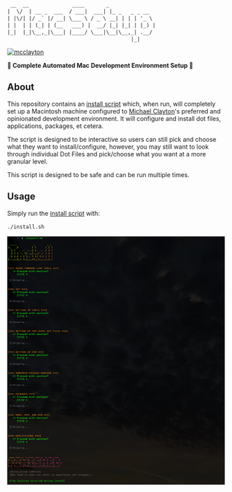 ```
 __  __              ____       _
|  \/  | __ _  ___  / ___|  ___| |_ _   _ _ __
| |\/| |/ _` |/ __| \___ \ / _ \ __| | | | '_ \
| |  | | (_| | (__   ___) |  __/ |_| |_| | |_) |
|_|  |_|\__,_|\___| |____/ \___|\__|\__,_| .__/
                                        |_|
```

[![mcclayton](https://circleci.com/gh/mcclayton/MacSetup.svg?style=svg)](https://github.com/mcclayton/MacSetup)

**🚀 Complete Automated Mac Development Environment Setup 🚀**

## About
This repository contains an [install script](https://github.com/mcclayton/DotFiles/blob/master/install.sh) which, when run, will completely
set up a Macintosh machine configured to [Michael Clayton](https://github.com/mcclayton)'s preferred and opinionated development environment.
It will configure and install dot files, applications, packages, et cetera.

The script is designed to be interactive so users can still pick and choose what they want
to install/configure, however, you may still want to look through individual Dot Files and
pick/choose what you want at a more granular level.

This script is designed to be safe and can be run multiple times.

## Usage
Simply run the [install script](https://github.com/mcclayton/DotFiles/blob/master/install.sh) with:
```bash
./install.sh
```

![Screenshot](./images/screenshot.png)
